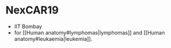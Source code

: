 # NexCAR19
- IIT Bombay
- for [[Human anatomy#lymphomas|lymphomas]] and [[Human anatomy#leukaemia|leukemia]].